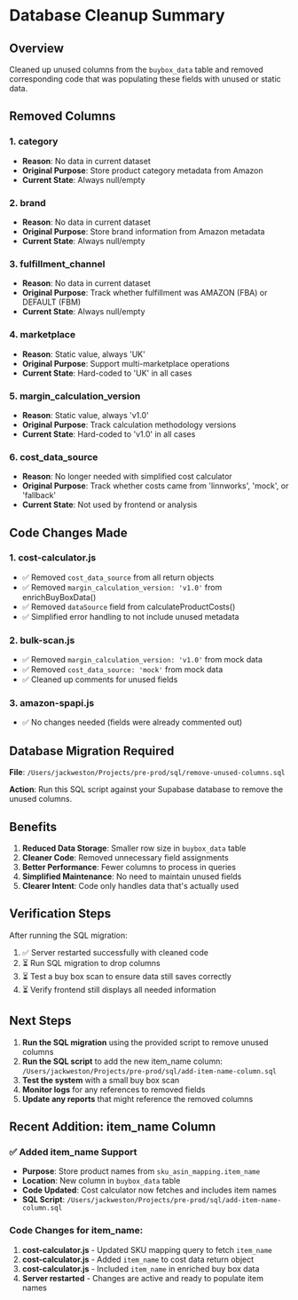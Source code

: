 # Database Cleanup Summary

## Overview
Cleaned up unused columns from the `buybox_data` table and removed corresponding code that was populating these fields with unused or static data.

## Removed Columns

### 1. **category** 
- **Reason**: No data in current dataset
- **Original Purpose**: Store product category metadata from Amazon
- **Current State**: Always null/empty

### 2. **brand**
- **Reason**: No data in current dataset  
- **Original Purpose**: Store brand information from Amazon metadata
- **Current State**: Always null/empty

### 3. **fulfillment_channel**
- **Reason**: No data in current dataset
- **Original Purpose**: Track whether fulfillment was AMAZON (FBA) or DEFAULT (FBM)
- **Current State**: Always null/empty

### 4. **marketplace**
- **Reason**: Static value, always 'UK'
- **Original Purpose**: Support multi-marketplace operations
- **Current State**: Hard-coded to 'UK' in all cases

### 5. **margin_calculation_version**
- **Reason**: Static value, always 'v1.0'
- **Original Purpose**: Track calculation methodology versions
- **Current State**: Hard-coded to 'v1.0' in all cases

### 6. **cost_data_source**
- **Reason**: No longer needed with simplified cost calculator
- **Original Purpose**: Track whether costs came from 'linnworks', 'mock', or 'fallback'
- **Current State**: Not used by frontend or analysis

## Code Changes Made

### 1. **cost-calculator.js**
- ✅ Removed `cost_data_source` from all return objects
- ✅ Removed `margin_calculation_version: 'v1.0'` from enrichBuyBoxData()
- ✅ Removed `dataSource` field from calculateProductCosts()
- ✅ Simplified error handling to not include unused metadata

### 2. **bulk-scan.js** 
- ✅ Removed `margin_calculation_version: 'v1.0'` from mock data
- ✅ Removed `cost_data_source: 'mock'` from mock data
- ✅ Cleaned up comments for unused fields

### 3. **amazon-spapi.js**
- ✅ No changes needed (fields were already commented out)

## Database Migration Required

**File**: `/Users/jackweston/Projects/pre-prod/sql/remove-unused-columns.sql`

**Action**: Run this SQL script against your Supabase database to remove the unused columns.

## Benefits

1. **Reduced Data Storage**: Smaller row size in `buybox_data` table
2. **Cleaner Code**: Removed unnecessary field assignments
3. **Better Performance**: Fewer columns to process in queries
4. **Simplified Maintenance**: No need to maintain unused fields
5. **Clearer Intent**: Code only handles data that's actually used

## Verification Steps

After running the SQL migration:

1. ✅ Server restarted successfully with cleaned code
2. ⏳ Run SQL migration to drop columns
3. ⏳ Test a buy box scan to ensure data still saves correctly
4. ⏳ Verify frontend still displays all needed information

## Next Steps

1. **Run the SQL migration** using the provided script to remove unused columns
2. **Run the SQL script** to add the new item_name column: `/Users/jackweston/Projects/pre-prod/sql/add-item-name-column.sql`
3. **Test the system** with a small buy box scan
4. **Monitor logs** for any references to removed fields
5. **Update any reports** that might reference the removed columns

## Recent Addition: item_name Column

### ✅ **Added item_name Support**
- **Purpose**: Store product names from `sku_asin_mapping.item_name`
- **Location**: New column in `buybox_data` table
- **Code Updated**: Cost calculator now fetches and includes item names
- **SQL Script**: `/Users/jackweston/Projects/pre-prod/sql/add-item-name-column.sql`

### Code Changes for item_name:
1. **cost-calculator.js** - Updated SKU mapping query to fetch `item_name`
2. **cost-calculator.js** - Added `item_name` to cost data return object
3. **cost-calculator.js** - Included `item_name` in enriched buy box data
4. **Server restarted** - Changes are active and ready to populate item names
